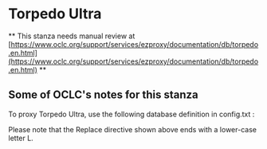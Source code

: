 # Torpedo Ultra
** This stanza needs manual review at [https://www.oclc.org/support/services/ezproxy/documentation/db/torpedo.en.html](https://www.oclc.org/support/services/ezproxy/documentation/db/torpedo.en.html) **

## Some of OCLC's notes for this stanza

To proxy Torpedo Ultra, use the following database definition in config.txt :

Please note that the Replace directive shown above ends with a lower-case letter L.
